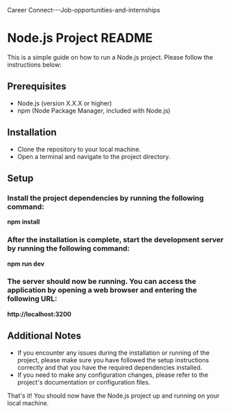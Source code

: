 Career Connect---Job-opportunities-and-internships




# Node.js Project README

This is a simple guide on how to run a Node.js project. Please follow the instructions below:

## Prerequisites

- Node.js (version X.X.X or higher)
- npm (Node Package Manager, included with Node.js)

## Installation

- Clone the repository to your local machine.
- Open a terminal and navigate to the project directory.

## Setup

### Install the project dependencies by running the following command:

**npm install**

### After the installation is complete, start the development server by running the following command:

**npm run dev**

### The server should now be running. You can access the application by opening a web browser and entering the following URL:

**http://localhost:3200**

## Additional Notes

- If you encounter any issues during the installation or running of the project, please make sure you have followed the setup instructions correctly and that you have the required dependencies installed.
- If you need to make any configuration changes, please refer to the project's documentation or configuration files.

That's it! You should now have the Node.js project up and running on your local machine.
